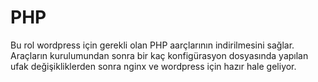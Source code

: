 PHP
=========

Bu rol wordpress için gerekli olan PHP aarçlarının indirilmesini sağlar. 
Araçların kurulumundan sonra bir kaç konfigürasyon dosyasında yapılan ufak değişikliklerden sonra nginx ve wordpress için hazır hale geliyor.